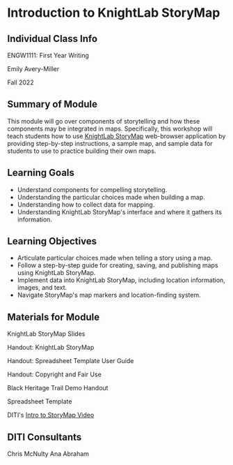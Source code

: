 <h1>Introduction to KnightLab StoryMap</h1>

<h2>Individual Class Info</h2>

ENGW1111: First Year Writing 

Emily Avery-Miller

Fall 2022

<h2>Summary of Module</h2>

This module will go over components of storytelling and how these components may be integrated in maps. Specifically, this workshop will teach students how to use [KnightLab StoryMap](https://storymap.knightlab.com/) web-browser application by providing step-by-step instructions, a sample map, and sample data for students to use to practice building their own maps.

<h2>Learning Goals</h2>

* Understand components for compelling storytelling.
* Understanding the particular choices made when building a map.
* Understanding how to collect data for mapping.
* Understanding KnightLab StoryMap's interface and where it gathers its information.

<h2>Learning Objectives</h2>

* Articulate particular choices made when telling a story using a map.
* Follow a step-by-step guide for creating, saving, and publishing maps using KnightLab StoryMap.
* Implement data into KnightLab StoryMap, including location information, images, and text.
* Navigate StoryMap's map markers and location-finding system.

<h2>Materials for Module</h2>

KnightLab StoryMap Slides

Handout: KnightLab StoryMap

Handout: Spreadsheet Template User Guide

Handout: Copyright and Fair Use

Black Heritage Trail Demo Handout

Spreadsheet Template

DITI's [Intro to StoryMap Video](https://youtu.be/X33ud7RYZFg)

<h2>DITI Consultants</h2>

Chris McNulty 
Ana Abraham
